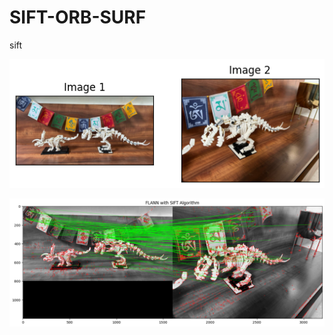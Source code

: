 # SIFT-ORB-SURF
sift

![Image Alt](https://github.com/adityasuman10/SIFT-ORB-SURF/blob/d5d1dcc123c8cec8b0aad61e8ea4236301378856/assets/download%20(3).png)

![Image Alt](https://github.com/adityasuman10/SIFT-ORB-SURF/blob/d5d1dcc123c8cec8b0aad61e8ea4236301378856/assets/download%20(4).png)

